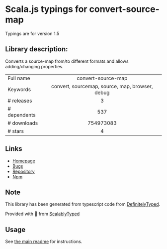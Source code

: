
# Scala.js typings for convert-source-map

Typings are for version 1.5

## Library description:
Converts a source-map from/to  different formats and allows adding/changing properties.

|                    |                 |
| ------------------ | :-------------: |
| Full name          | convert-source-map |
| Keywords           | convert, sourcemap, source, map, browser, debug |
| # releases         | 3 |
| # dependents       | 537 |
| # downloads        | 754973083 |
| # stars            | 4 |

## Links
- [Homepage](https://github.com/thlorenz/convert-source-map)
- [Bugs](https://github.com/thlorenz/convert-source-map/issues)
- [Repository](https://github.com/thlorenz/convert-source-map)
- [Npm](https://www.npmjs.com/package/convert-source-map)
    


## Note
This library has been generated from typescript code from [DefinitelyTyped](https://definitelytyped.org).

Provided with :purple_heart: from [ScalablyTyped](https://github.com/oyvindberg/ScalablyTyped)

## Usage
See [the main readme](../../readme.md) for instructions.


